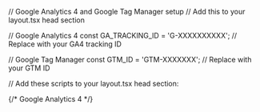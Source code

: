 // Google Analytics 4 and Google Tag Manager setup
// Add this to your layout.tsx head section

// Google Analytics 4
const GA_TRACKING_ID = 'G-XXXXXXXXXX'; // Replace with your GA4 tracking ID

// Google Tag Manager
const GTM_ID = 'GTM-XXXXXXX'; // Replace with your GTM ID

// Add these scripts to your layout.tsx head section:

{/* Google Analytics 4 */}
<script
  async
  src={`https://www.googletagmanager.com/gtag/js?id=${GA_TRACKING_ID}`}
/>
<script
  dangerouslySetInnerHTML={{
    __html: `
      window.dataLayer = window.dataLayer || [];
      function gtag(){dataLayer.push(arguments);}
      gtag('js', new Date());
      gtag('config', '${GA_TRACKING_ID}', {
        page_title: document.title,
        page_location: window.location.href,
      });
    `,
  }}
/>

{/* Google Tag Manager */}
<script
  dangerouslySetInnerHTML={{
    __html: `
      (function(w,d,s,l,i){w[l]=w[l]||[];w[l].push({'gtm.start':
      new Date().getTime(),event:'gtm.js'});var f=d.getElementsByTagName(s)[0],
      j=d.createElement(s),dl=l!='dataLayer'?'&l='+l:'';j.async=true;j.src=
      'https://www.googletagmanager.com/gtm.js?id='+i+dl;f.parentNode.insertBefore(j,f);
      })(window,document,'script','dataLayer','${GTM_ID}');
    `,
  }}
/>

{/* Google Tag Manager (noscript) */}
<noscript>
  <iframe
    src={`https://www.googletagmanager.com/ns.html?id=${GTM_ID}`}
    height="0"
    width="0"
    style={{ display: 'none', visibility: 'hidden' }}
  />
</noscript>
